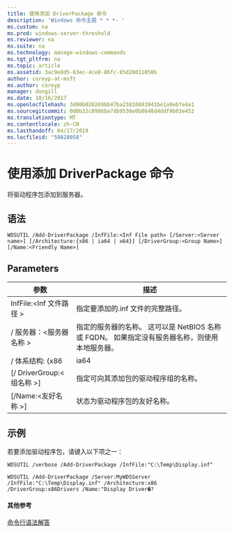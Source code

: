 ```yaml
---
title: 使用添加 DriverPackage 命令
description: 'Windows 命令主题 * * *- '
ms.custom: na
ms.prod: windows-server-threshold
ms.reviewer: na
ms.suite: na
ms.technology: manage-windows-commands
ms.tgt_pltfrm: na
ms.topic: article
ms.assetid: 3ac9e8d5-63ec-4ce8-86fc-85d28011050b
author: coreyp-at-msft
ms.author: coreyp
manager: dongill
ms.date: 10/16/2017
ms.openlocfilehash: 3d00b020269bb47ba23810883941be1a9ebfe4e1
ms.sourcegitcommit: 0d0b32c8986ba7db9536e0b8648d4ddf9b03e452
ms.translationtype: MT
ms.contentlocale: zh-CN
ms.lasthandoff: 04/17/2019
ms.locfileid: "59828058"
---
```

# <a name="using-the-add-driverpackage-command"></a>使用添加 DriverPackage 命令



将驱动程序包添加到服务器。

## <a name="syntax"></a>语法

```
WDSUTIL /Add-DriverPackage /InfFile:<Inf File path> [/Server:<Server name>] [/Architecture:{x86 | ia64 | x64}] [/DriverGroup:<Group Name>] [/Name:<Friendly Name>]
```

## <a name="parameters"></a>Parameters

|参数|描述|
|---------|-----------|
|InfFile:\<Inf 文件路径 >|指定要添加的.inf 文件的完整路径。|
|/ 服务器：\<服务器名称 >|指定的服务器的名称。 这可以是 NetBIOS 名称或 FQDN。 如果指定没有服务器名称，则使用本地服务器。|
|/ 体系结构: {x86 | ia64 | x64}|指定驱动程序包的体系结构。|
|[/ DriverGroup:\<组名称 >]|指定可向其添加包的驱动程序组的名称。|
|[/Name:\<友好名称 >]|状态为驱动程序包的友好名称。|

## <a name="BKMK_examples"></a>示例

若要添加驱动程序包，请键入以下项之一：
```
WDSUTIL /verbose /Add-DriverPackage /InfFile:"C:\Temp\Display.inf"
```
```
WDSUTIL /Add-DriverPackage /Server:MyWDSServer /InfFile:"C:\Temp\Display.inf" /Architecture:x86 /DriverGroup:x86Drivers /Name:"Display Driver�?
```

#### <a name="additional-references"></a>其他参考

[命令行语法解答](command-line-syntax-key.md)

